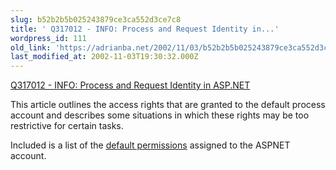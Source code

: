 ```yaml
---
slug: b52b2b5b025243879ce3ca552d3ce7c8
title: ' Q317012 - INFO: Process and Request Identity in...'
wordpress_id: 111
old_link: 'https://adrianba.net/2002/11/03/b52b2b5b025243879ce3ca552d3ce7c8/'
last_modified_at: 2002-11-03T19:30:32.000Z
---
```


[
Q317012 - INFO: Process and Request Identity in ASP.NET](http://support.microsoft.com/default.aspx?scid=kb;en-us;Q317012)

This article outlines the access rights that are granted to the
default process account and describes some situations in which
these rights may be too restrictive for certain tasks.

Included is a list of the
[
default permissions](http://support.microsoft.com/default.aspx?scid=kb;en-us;Q317012#4) assigned to the ASPNET account.
